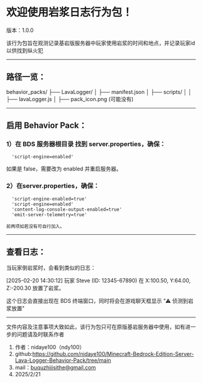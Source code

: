# 欢迎使用岩浆日志行为包！
版本：1.0.0

该行为包旨在观测记录基岩版服务器中玩家使用岩浆的时间和地点，并记录玩家id以供找到纵火犯

----------------------------------------------------------------------------

## 路径一览：

 behavior_packs/
  ├── LavaLogger/
  │   ├── manifest.json
  │   ├── scripts/
  │   │   ├── lavaLogger.js
  │   ├── pack_icon.png  (可能没有)

---------------------------------------------------------------------------

## 启用 Behavior Pack：

 ### 1）在 BDS 服务器根目录 找到 server.properties，确保：

      'script-engine=enabled'

  如果是 false，需要改为 enabled 并重启服务器。

 ### 2）在server.properties，确保：

      'script-engine-enabled=true'
      'script-engine=enabled'
      'content-log-console-output-enabled=true'
      'emit-server-telemetry=true'

    前两项如若没有可自行加入。

---------------------------------------------------------------------------

 ## 查看日志：

当玩家倒岩浆时，会看到类似的日志：

[2025-02-20 14:30:12] 玩家 Steve (ID: 12345-67890) 在 X:100.50, Y:64.00, Z:-200.30 放置了岩浆。

这个日志会直接出现在 BDS 终端窗口，同时将会在游戏聊天框显示 "⚠ 侦测到岩浆放置"

---------------------------------------------------------------------------

文件内容及注意事项大致如此，该行为包只可在原版基岩服务器中使用，如有进一步的问题请及时联系作者
1. 作者：nidaye100（ndy100）
2. github:https://github.com/nidaye100/Minecraft-Bedrock-Edition-Server-Lava-Logger-Behavior-Pack/tree/main
3. mail：buquzhijisithe@gmail.com
4. 2025/2/21
